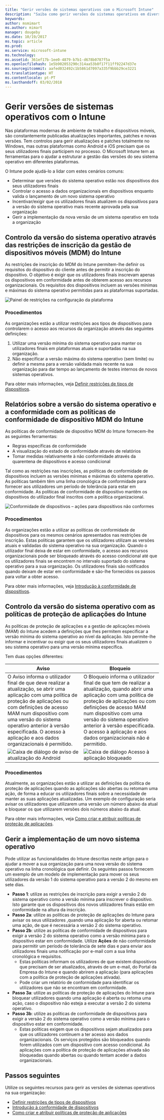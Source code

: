 ```yaml
---
title: "Gerir versões de sistemas operativos com o Microsoft Intune"
description: "Saiba como gerir versões de sistemas operativos em diversas plataformas com o Microsoft Intune."
keywords: 
author: msmimart
ms.author: mimart
manager: dougeby
ms.date: 10/19/2017
ms.topic: article
ms.prod: 
ms.service: microsoft-intune
ms.technology: 
ms.assetid: 361ef17b-1ee0-4879-b7b1-d678b0787f5a
ms.openlocfilehash: 1e5b902053290c314aa53b8f17f11ff92247d37e
ms.sourcegitcommit: aafed032492c1b5861d7097a335f9bbb29ce3221
ms.translationtype: HT
ms.contentlocale: pt-PT
ms.lasthandoff: 03/02/2018
---
```

# <a name="manage-operating-system-versions-with-intune"></a>Gerir versões de sistemas operativos com o Intune
Nas plataformas modernas de ambiente de trabalho e dispositivos móveis, são constantemente publicadas atualizações importantes, patches e novas versões. Tem controlos para gerir atualizações e patches totalmente no Windows, mas outras plataformas como Android e iOS precisam que os seus utilizadores finais participem no processo.  O Microsoft Intune tem as ferramentas para o ajudar a estruturar a gestão das versões do seu sistema operativo em diferentes plataformas.

O Intune pode ajudá-lo a lidar com estes cenários comuns: 
- Determinar que versões do sistema operativo estão nos dispositivos dos seus utilizadores finais
- Controlar o acesso a dados organizacionais em dispositivos enquanto valida o lançamento de um novo sistema operativo
- Incentivar/exigir que os utilizadores finais atualizem os dispositivos para a versão do sistema operativo mais recente aprovada pela sua organização
- Gerir a implementação da nova versão de um sistema operativo em toda a organização
  
## <a name="operating-system-version-control-using-intune-mobile-device-management-mdm-enrollment-restrictions"></a>Controlo da versão do sistema operativo através das restrições de inscrição da gestão de dispositivos móveis (MDM) do Intune
As restrições de inscrição do MDM do Intune permitem-lhe definir os requisitos do dispositivo do cliente antes de permitir a inscrição do dispositivo. O objetivo é exigir que os utilizadores finais inscrevam apenas os dispositivos em conformidade antes de obterem acesso aos recursos organizacionais. Os requisitos dos dispositivos incluem as versões mínimas e máximas do sistema operativo permitidas para as plataformas suportadas.
 
![Painel de restrições na configuração da plataforma](./media/os-version-platform-configurations.png) 
 
### <a name="in-practice"></a>Procedimentos
As organizações estão a utilizar restrições aos tipos de dispositivos para controlarem o acesso aos recursos da organização através das seguintes definições: 
1. Utilizar uma versão mínima do sistema operativo para manter os utilizadores finais em plataformas atuais e suportadas na sua organização. 
2. Não especificar a versão máxima do sistema operativo (sem limite) ou definir a mesma para a versão validada mais recente na sua organização para dar tempo ao lançamento de testes internos de novos sistemas operativos.

Para obter mais informações, veja [Definir restrições de tipos de dispositivos](https://docs.microsoft.com/intune/enrollment-restrictions-set#set-device-type-restrictions).
 
## <a name="operating-system-version-reporting-and-compliance-with-intune-mdm-device-compliance-policies"></a>Relatórios sobre a versão do sistema operativo e a conformidade com as políticas de conformidade de dispositivo MDM do Intune
As políticas de conformidade de dispositivo MDM do Intune fornecem-lhe as seguintes ferramentas: 
- Regras específicas de conformidade
- A visualização do estado de conformidade através de relatórios
- Tomar medidas relativamente à não conformidade através da quarentena de dispositivos e acesso condicional

Tal como as restrições nas inscrições, as políticas de conformidade de dispositivos incluem as versões mínimas e máximas do sistema operativo. As políticas também têm uma linha cronológica de conformidade para fornecer aos utilizadores um período de tolerância para estar em conformidade. As políticas de conformidade de dispositivo mantêm os dispositivos do utilizador final inscritos com a política organizacional.

![Conformidade de dispositivos – ações para dispositivos não conformes](./media/os-version-actions-noncompliance.png) 

### <a name="in-practice"></a>Procedimentos
As organizações estão a utilizar as políticas de conformidade de dispositivos para os mesmos cenários apresentados nas restrições de inscrição. Estas políticas garantem que os utilizadores utilizam as versões atuais e validadas do sistema operativo na sua organização. Quando o utilizador final deixa de estar em conformidade, o acesso aos recursos organizacionais pode ser bloqueado através do acesso condicional até que os utilizadores finais se encontrem no intervalo suportado do sistema operativo para a sua organização. Os utilizadores finais são notificados quando deixam de estar em conformidade e são-lhe fornecidos os passos para voltar a obter acesso.   

Para obter mais informações, veja [Introdução à conformidade de dispositivos](https://docs.microsoft.com/intune/device-compliance-get-started).
 
## <a name="operating-system-version-controls-using-intune-app-protection-policies"></a>Controlo da versão do sistema operativo com as políticas de proteção de aplicações do Intune    
As políticas de proteção de aplicações e a gestão de aplicações móveis (MAM) do Intune acedem a definições que lhes permitem especificar a versão mínima do sistema operativo ao nível da aplicação. Isto permite-lhe informar e incentivar ou exigir que os seus utilizadores finais atualizem o seu sistema operativo para uma versão mínima específica.
 
Tem duas opções diferentes: 

|Aviso  |Bloqueio  |
|---------|---------|
|O Aviso informa o utilizador final de que deve realizar a atualização, se abrir uma aplicação com uma política de proteção de aplicações ou com definições de acesso MAM num dispositivo com uma versão do sistema operativo anterior à versão especificada. O acesso à aplicação e aos dados organizacionais é permitido.|O Bloqueio informa o utilizador final de que tem de realizar a atualização, quando abrir uma aplicação com uma política de proteção de aplicações ou com definições de acesso MAM num dispositivo com uma versão do sistema operativo anterior à versão especificada. O acesso à aplicação e aos dados organizacionais não é permitido.|
|![Caixa de diálogo de aviso de atualização do Android](./media/os-version-update-warning.png)    |![Caixa de diálogo Acesso à aplicação bloqueado](./media/os-version-access-blocked.png)          |

 
### <a name="in-practice"></a>Procedimentos
Atualmente, as organizações estão a utilizar as definições da política de proteção de aplicações quando as aplicações são abertas ou retomam uma ação, de forma a educar os utilizadores finais sobre a necessidade de manter as suas aplicações atualizadas. Um exemplo de configuração seria avisar os utilizadores que utilizarem uma versão um número abaixo da atual e bloquear os que utilizarem versões dois números abaixo da atual.
 
Para obter mais informações, veja [Como criar e atribuir políticas de proteção de aplicações](https://docs.microsoft.com/intune/app-protection-policies).

## <a name="managing-a-new-operating-system-version-rollout"></a>Gerir a implementação de um novo sistema operativo
Pode utilizar as funcionalidades do Intune descritas neste artigo para o ajudar a mover a sua organização para uma nova versão do sistema operativo na linha cronológica que definir. Os seguintes passos fornecem um exemplo de um modelo de implementação para mover os seus utilizadores da versão 1 do sistema operativo para a versão 2 do mesmo em sete dias.
- **Passo 1**: utilize as restrições de inscrição para exigir a versão 2 do sistema operativo como a versão mínima para inscrever o dispositivo. Isto garante que os dispositivos dos novos utilizadores finais estão em conformidade na altura da inscrição.
- **Passo 2a**: utilize as políticas de proteção de aplicações do Intune para avisar os seus utilizadores ,quando uma aplicação for aberta ou retomar uma ação, de que é necessária a versão 2 do sistema operativo.
- **Passo 2b**: utilize as políticas de conformidade de dispositivos para exigir a versão 2 do sistema operativo como a versão mínima para o dispositivo estar em conformidade. Utilize **Ações** de não conformidade para permitir um período de tolerância de sete dias e para enviar aos utilizadores finais uma notificação por e-mail com a sua linha cronológica e requisitos.
  -  Estas políticas informam os utilizadores de que existem dispositivos que precisam de ser atualizados, através de um e-mail, do Portal da Empresa do Intune e quando abrirem a aplicação (para aplicações com a política de proteção de aplicações ativada).
  - Pode criar um relatório de conformidade para identificar os utilizadores que não se encontram em conformidade. 
- **Passo 3a**: utilize as políticas de proteção de aplicações do Intune para bloquear utilizadores quando uma aplicação é aberta ou retoma uma ação, caso o dispositivo não esteja a executar a versão 2 do sistema operativo.
- **Passo 3b**: utilize as políticas de conformidade de dispositivos para exigir a versão 2 do sistema operativo como a versão mínima para o dispositivo estar em conformidade.
  - Estas políticas exigem que os dispositivos sejam atualizados para que os utilizadores continuem a ter acesso aos dados organizacionais. Os serviços protegidos são bloqueados quando forem utilizados com um dispositivo com acesso condicional. As aplicações com a política de proteção de aplicações ativada são bloqueadas quando abertas ou quando tentam aceder a dados organizacionais.

## <a name="next-steps"></a>Passos seguintes
Utilize os seguintes recursos para gerir as versões de sistemas operativos na sua organização: 

- [Definir restrições de tipos de dispositivos](https://docs.microsoft.com/intune/enrollment-restrictions-set#set-device-type-restrictions)
- [Introdução à conformidade de dispositivos](https://docs.microsoft.com/intune/device-compliance-get-started)
- [Como criar e atribuir políticas de proteção de aplicações](https://docs.microsoft.com/intune/app-protection-policies)
